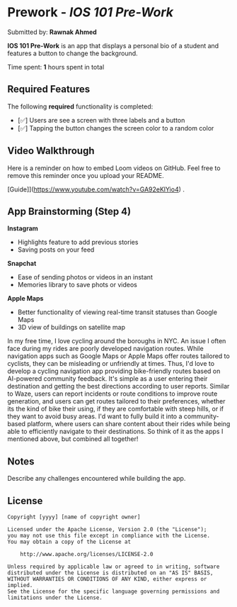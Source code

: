 # Prework - *IOS 101 Pre-Work*

Submitted by: **Rawnak Ahmed**

**IOS 101 Pre-Work** is an app that displays a personal bio of a student and features a button to change the background.

Time spent: **1** hours spent in total

## Required Features

The following **required** functionality is completed:

- [✅] Users are see a screen with three labels and a button
- [✅] Tapping the button changes the screen color to a random color
 
## Video Walkthrough

Here is a reminder on how to embed Loom videos on GitHub. Feel free to remove this reminder once you upload your README. 

[Guide]](https://www.youtube.com/watch?v=GA92eKlYio4) .

## App Brainstorming (Step 4)

**Instagram**
- Highlights feature to add previous stories
- Saving posts on your feed

**Snapchat**
- Ease of sending photos or videos in an instant
- Memories library to save phots or videos

**Apple Maps**
- Better functionality of viewing real-time transit statuses than Google Maps
- 3D view of buildings on satellite map

In my free time, I love cycling around the boroughs in NYC. An issue I often face during my rides are poorly developed navigation routes. While navigation apps such as Google Maps or Apple Maps offer routes tailored to cyclists, they can be misleading or unfriendly at times. Thus, I'd love to develop a cycling navigation app providing bike-friendly routes based on AI-powered community feedback. It's simple as a user entering their destination and getting the best directions according to user reports. Similar to Waze, users can report incidents or route conditions to improve route generation, and users can get routes tailored to their preferences, whether its the kind of bike their using, if they are comfortable with steep hills, or if they want to avoid busy areas. I'd want to fully build it into a community-based platform, where users can share content about their rides while being able to efficiently navigate to their destinations. So think of it as the apps I mentioned above, but combined all together!


## Notes

Describe any challenges encountered while building the app.

## License

    Copyright [yyyy] [name of copyright owner]

    Licensed under the Apache License, Version 2.0 (the "License");
    you may not use this file except in compliance with the License.
    You may obtain a copy of the License at

        http://www.apache.org/licenses/LICENSE-2.0

    Unless required by applicable law or agreed to in writing, software
    distributed under the License is distributed on an "AS IS" BASIS,
    WITHOUT WARRANTIES OR CONDITIONS OF ANY KIND, either express or implied.
    See the License for the specific language governing permissions and
    limitations under the License.
